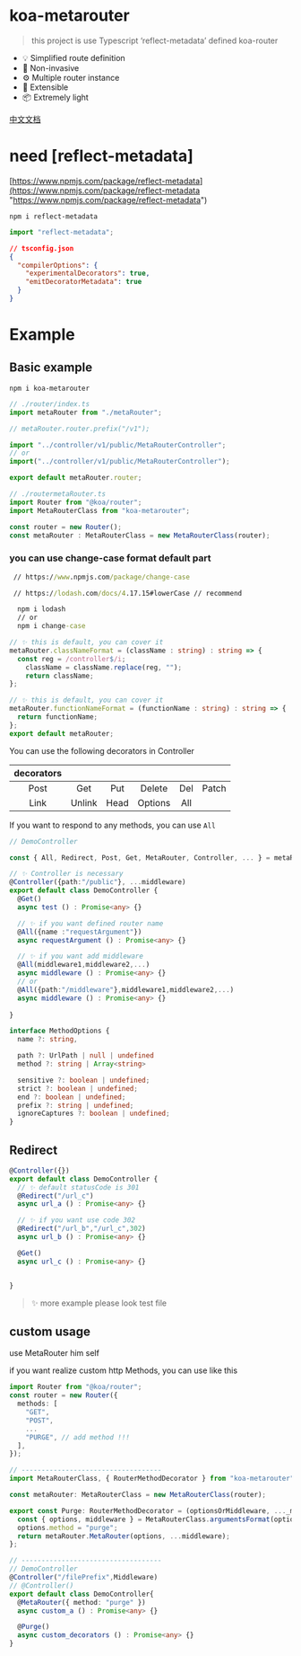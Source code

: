 # koa-metarouter

> this project is use Typescript ‘reflect-metadata’ defined koa-router

- 💡 Simplified route definition
- 🔑 Non-invasive
- ⚙️ Multiple router instance
- 🔌 Extensible
- 📦 Extremely light

[中文文档](https://github.com/TsBoot/koa-metarouter/blob/main/README.zh.md)

# need \[reflect-metadata]

[https://www.npmjs.com/package/reflect-metadata](https://www.npmjs.com/package/reflect-metadata "https://www.npmjs.com/package/reflect-metadata")

`npm i reflect-metadata`

```typescript
import "reflect-metadata";
```

```json
// tsconfig.json
{
  "compilerOptions": {
    "experimentalDecorators": true,
    "emitDecoratorMetadata": true
  }
}
```

# Example
## Basic example

`npm i koa-metarouter`

```typescript
// ./router/index.ts
import metaRouter from "./metaRouter";

// metaRouter.router.prefix("/v1");

import "../controller/v1/public/MetaRouterController";
// or
import("../controller/v1/public/MetaRouterController");

export default metaRouter.router;
```

```typescript
// ./routermetaRouter.ts
import Router from "@koa/router";
import MetaRouterClass from "koa-metarouter";

const router = new Router();
const metaRouter : MetaRouterClass = new MetaRouterClass(router);
```


### you can use change-case format default part
```cmd
 // https://www.npmjs.com/package/change-case

 // https://lodash.com/docs/4.17.15#lowerCase // recommend

  npm i lodash
  // or
  npm i change-case
```

```typescript
// ✨ this is default, you can cover it 
metaRouter.classNameFormat = (className : string) : string => {
  const reg = /controller$/i;
    className = className.replace(reg, "");
    return className;
};

// ✨ this is default, you can cover it 
metaRouter.functionNameFormat = (functionName : string) : string => {
  return functionName;
};
export default metaRouter;

```

  You can use the following decorators in Controller


| decorators ||||||
|   :----:   |   :----:   |    :----:  |    :----: | :----:  |  :----: |
|    Post    |     Get    |    Put     |  Delete   |   Del   |  Patch  |
|    Link    |    Unlink  |    Head    |  Options  |   All   |         |


  If you want to respond to any methods, you can use `All`

```typescript
// DemoController

const { All, Redirect, Post, Get, MetaRouter, Controller, ... } = metaRouter;

// ✨ Controller is necessary
@Controller({path:"/public"}, ...middleware) 
export default class DemoController {
  @Get()
  async test () : Promise<any> {}

  // ✨ if you want defined router name
  @All({name :"requestArgument"})
  async requestArgument () : Promise<any> {}

  // ✨ if you want add middleware
  @All(middleware1,middleware2,...)
  async middleware () : Promise<any> {}
  // or
  @All({path:"/middleware"},middleware1,middleware2,...)
  async middleware () : Promise<any> {}
 
}

```

```typescript
interface MethodOptions {
  name ?: string,

  path ?: UrlPath | null | undefined
  method ?: string | Array<string>

  sensitive ?: boolean | undefined;
  strict ?: boolean | undefined;
  end ?: boolean | undefined;
  prefix ?: string | undefined;
  ignoreCaptures ?: boolean | undefined;
}
```

## Redirect

```typescript
@Controller({})
export default class DemoController {
  // ✨ default statusCode is 301
  @Redirect("/url_c")
  async url_a () : Promise<any> {}

  // ✨ if you want use code 302
  @Redirect("/url_b","/url_c",302)
  async url_b () : Promise<any> {}

  @Get()
  async url_c () : Promise<any> {}


}
```
>   ✨ more example please look test file

## custom usage
  use MetaRouter him self

  if you want realize custom http Methods, you can use like this

```typescript
import Router from "@koa/router";
const router = new Router({
  methods: [
    "GET",
    "POST",
    ...
    "PURGE", // add method !!!
  ],
});

// -----------------------------------
import MetaRouterClass, { RouterMethodDecorator } from "koa-metarouter";

const metaRouter: MetaRouterClass = new MetaRouterClass(router);

export const Purge: RouterMethodDecorator = (optionsOrMiddleware, ..._middleware) => {
  const { options, middleware } = MetaRouterClass.argumentsFormat(optionsOrMiddleware, ..._middleware);
  options.method = "purge";
  return metaRouter.MetaRouter(options, ...middleware);
};

// -----------------------------------
// DemoController
@Controller("/filePrefix",Middleware)
// @Controller()
export default class DemoController{
  @MetaRouter({ method: "purge" })
  async custom_a () : Promise<any> {}

  @Purge()
  async custom_decorators () : Promise<any> {}
}
```